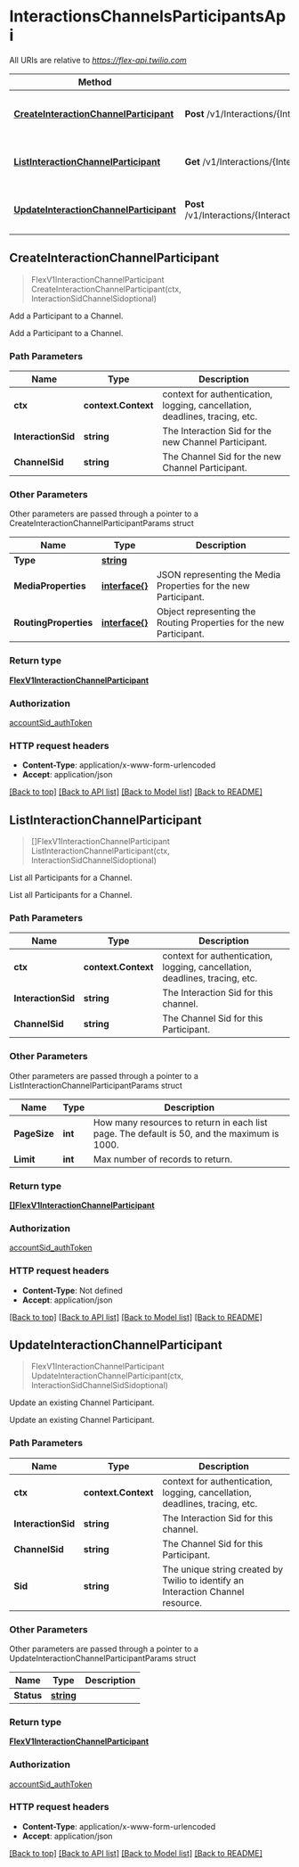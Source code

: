# InteractionsChannelsParticipantsApi

All URIs are relative to *https://flex-api.twilio.com*

Method | HTTP request | Description
------------- | ------------- | -------------
[**CreateInteractionChannelParticipant**](InteractionsChannelsParticipantsApi.md#CreateInteractionChannelParticipant) | **Post** /v1/Interactions/{InteractionSid}/Channels/{ChannelSid}/Participants | Add a Participant to a Channel.
[**ListInteractionChannelParticipant**](InteractionsChannelsParticipantsApi.md#ListInteractionChannelParticipant) | **Get** /v1/Interactions/{InteractionSid}/Channels/{ChannelSid}/Participants | List all Participants for a Channel.
[**UpdateInteractionChannelParticipant**](InteractionsChannelsParticipantsApi.md#UpdateInteractionChannelParticipant) | **Post** /v1/Interactions/{InteractionSid}/Channels/{ChannelSid}/Participants/{Sid} | Update an existing Channel Participant.



## CreateInteractionChannelParticipant

> FlexV1InteractionChannelParticipant CreateInteractionChannelParticipant(ctx, InteractionSidChannelSidoptional)

Add a Participant to a Channel.

Add a Participant to a Channel.

### Path Parameters


Name | Type | Description
------------- | ------------- | -------------
**ctx** | **context.Context** | context for authentication, logging, cancellation, deadlines, tracing, etc.
**InteractionSid** | **string** | The Interaction Sid for the new Channel Participant.
**ChannelSid** | **string** | The Channel Sid for the new Channel Participant.

### Other Parameters

Other parameters are passed through a pointer to a CreateInteractionChannelParticipantParams struct


Name | Type | Description
------------- | ------------- | -------------
**Type** | [**string**](string.md) | 
**MediaProperties** | [**interface{}**](interface{}.md) | JSON representing the Media Properties for the new Participant.
**RoutingProperties** | [**interface{}**](interface{}.md) | Object representing the Routing Properties for the new Participant.

### Return type

[**FlexV1InteractionChannelParticipant**](FlexV1InteractionChannelParticipant.md)

### Authorization

[accountSid_authToken](../README.md#accountSid_authToken)

### HTTP request headers

- **Content-Type**: application/x-www-form-urlencoded
- **Accept**: application/json

[[Back to top]](#) [[Back to API list]](../README.md#documentation-for-api-endpoints)
[[Back to Model list]](../README.md#documentation-for-models)
[[Back to README]](../README.md)


## ListInteractionChannelParticipant

> []FlexV1InteractionChannelParticipant ListInteractionChannelParticipant(ctx, InteractionSidChannelSidoptional)

List all Participants for a Channel.

List all Participants for a Channel.

### Path Parameters


Name | Type | Description
------------- | ------------- | -------------
**ctx** | **context.Context** | context for authentication, logging, cancellation, deadlines, tracing, etc.
**InteractionSid** | **string** | The Interaction Sid for this channel.
**ChannelSid** | **string** | The Channel Sid for this Participant.

### Other Parameters

Other parameters are passed through a pointer to a ListInteractionChannelParticipantParams struct


Name | Type | Description
------------- | ------------- | -------------
**PageSize** | **int** | How many resources to return in each list page. The default is 50, and the maximum is 1000.
**Limit** | **int** | Max number of records to return.

### Return type

[**[]FlexV1InteractionChannelParticipant**](FlexV1InteractionChannelParticipant.md)

### Authorization

[accountSid_authToken](../README.md#accountSid_authToken)

### HTTP request headers

- **Content-Type**: Not defined
- **Accept**: application/json

[[Back to top]](#) [[Back to API list]](../README.md#documentation-for-api-endpoints)
[[Back to Model list]](../README.md#documentation-for-models)
[[Back to README]](../README.md)


## UpdateInteractionChannelParticipant

> FlexV1InteractionChannelParticipant UpdateInteractionChannelParticipant(ctx, InteractionSidChannelSidSidoptional)

Update an existing Channel Participant.

Update an existing Channel Participant.

### Path Parameters


Name | Type | Description
------------- | ------------- | -------------
**ctx** | **context.Context** | context for authentication, logging, cancellation, deadlines, tracing, etc.
**InteractionSid** | **string** | The Interaction Sid for this channel.
**ChannelSid** | **string** | The Channel Sid for this Participant.
**Sid** | **string** | The unique string created by Twilio to identify an Interaction Channel resource.

### Other Parameters

Other parameters are passed through a pointer to a UpdateInteractionChannelParticipantParams struct


Name | Type | Description
------------- | ------------- | -------------
**Status** | [**string**](string.md) | 

### Return type

[**FlexV1InteractionChannelParticipant**](FlexV1InteractionChannelParticipant.md)

### Authorization

[accountSid_authToken](../README.md#accountSid_authToken)

### HTTP request headers

- **Content-Type**: application/x-www-form-urlencoded
- **Accept**: application/json

[[Back to top]](#) [[Back to API list]](../README.md#documentation-for-api-endpoints)
[[Back to Model list]](../README.md#documentation-for-models)
[[Back to README]](../README.md)


